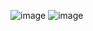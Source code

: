 ![image](https://user-images.githubusercontent.com/85006023/228774054-05efbd3e-48d4-4043-834e-b3ddfaacc117.png)
![image](https://user-images.githubusercontent.com/85006023/228773838-20eb174c-248d-4ea8-9334-ed86c3846227.png)
